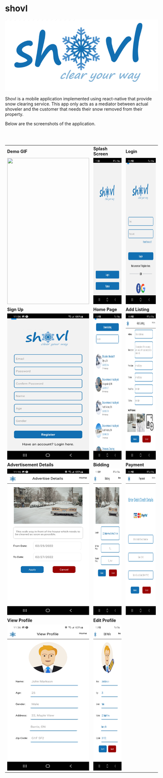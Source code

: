 # **shovl**
![shovl - logo](assets/shovl_new_logo.png)

Shovl is a mobile application implemented using react-native that provide snow clearing service. This app only acts as a mediator between actual shoveler and the customer that needs their snow removed from their property.

Below are the screenshots of the application.

<table>
  <tr>
    <td><b>Demo GIF </b></td>
    <td><b>Splash Screen<b></td>
     <td><b>Login<b></td>
  </tr>
  <tr>
    <td><img src="assets/Application%20Screenshots/screens.gif" width=270 height=480></td>
    <td><img src="assets/Application%20Screenshots/SpashScreen.jpg" width=270 height=480></td>
    <td><img src="assets/Application%20Screenshots/Login.jpg" width=270 height=480></td>     
  </tr>
  <br/>
  <tr>
    <td><b>Sign Up<b></td>
    <td><b>Home Page<b></td>
    <td><b>Add Listing<b></td>
  </tr>
  <tr>
    <td><img src="assets/Application%20Screenshots/Registration.jpg" width=270 height=480></td>
    <td><img src="assets/Application%20Screenshots/Homepage.jpg" width=270 height=480></td>
    <td><img src="assets/Application%20Screenshots/Add%20Listing.jpg" width=270 height=480></td>
  </tr>
  
  <tr>
    <td><b>Advertisement Details<b></td>
    <td><b>Bidding<b></td>
    <td><b>Payment<b></td>
  </tr>
  <tr>
     <td><img src="assets/Application%20Screenshots/AdvertiseDetails.jpg" width=270 height=480></td>
     <td><img src="assets/Application%20Screenshots/Bidding.jpg" width=270 height=480></td>
     <td><img src="assets/Application%20Screenshots/Payment.jpg" width=270 height=480></td>
  </tr>
  <tr>
  <br/>
    <td><b>View Profile<b></td>
    <td><b>Edit Profile<b></td>
  </tr>
  <tr>
    <td><img src="assets/Application%20Screenshots/ViewProfile.jpg" width=270 height=480></td>
    <td><img src="assets/Application%20Screenshots/EditProfile.jpg" width=270 height=480></td>
  </tr>
 </table>
 <br/><br/>

